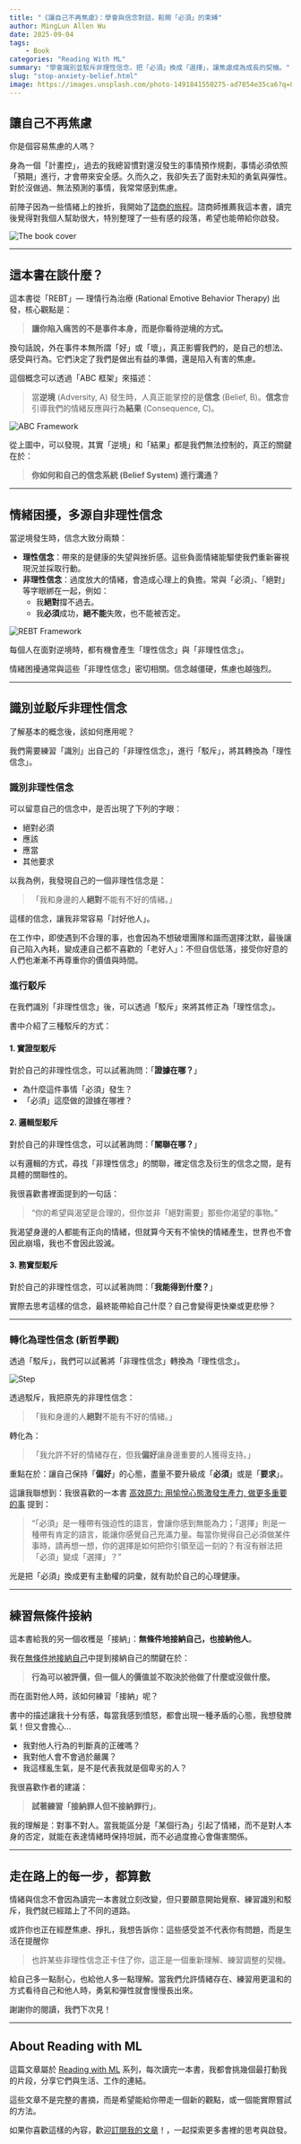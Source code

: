 ```yaml
---
title: "《讓自己不再焦慮》：學會與信念對話，鬆開「必須」的束縛"
author: MingLun Allen Wu
date: 2025-09-04
tags: 
    - Book
categories: "Reading With ML"
summary: "學會識別並駁斥非理性信念，把「必須」換成「選擇」，讓焦慮成為成長的契機。" 
slug: "stop-anxiety-belief.html"
image: https://images.unsplash.com/photo-1491841550275-ad7854e35ca6?q=80&w=3174&auto=format&fit=crop&ixlib=rb-4.0.3&ixid=M3wxMjA3fDB8MHxwaG90by1wYWdlfHx8fGVufDB8fHx8fA%3D%3D
---
```


## 讓自己不再焦慮

你是個容易焦慮的人嗎？

身為一個「計畫控」，過去的我總習慣對還沒發生的事情預作規劃，事情必須依照「預期」進行，才會帶來安全感。久而久之，我卻失去了面對未知的勇氣與彈性。對於沒做過、無法預測的事情，我常常感到焦慮。

前陣子因為一些情緒上的挫折，我開始了[諮商的旅程](https://minglunwu.com/notes/2025/start_therapy_journey.html/)。諮商師推薦我這本書，讀完後覺得對我個人幫助很大，特別整理了一些有感的段落，希望也能帶給你啟發。

![The book cover](https://minglunwu.com/images/20250904/book_cover.jpg)

---

## 這本書在談什麼？

這本書從「REBT」— 理情行為治療 (Rational Emotive Behavior Therapy) 出發，核心觀點是：

> **讓你陷入痛苦的不是事件本身，而是你看待逆境的方式。**

換句話說，外在事件本無所謂「好」或「壞」，真正影響我們的，是自己的想法、感受與行為。它們決定了我們是做出有益的準備，還是陷入有害的焦慮。

這個概念可以透過「ABC 框架」來描述：

> 當**逆境** (Adversity, A) 發生時，人真正能掌控的是**信念** (Belief, B)。**信念**會引導我們的情緒反應與行為**結果** (Consequence, C)。

![ABC Framework](https://minglunwu.com/images/20250904/1.png)

從上圖中，可以發現，其實「逆境」和「結果」都是我們無法控制的，真正的關鍵在於：

> **你如何和自己的信念系統 (Belief System) 進行溝通？**

---

## 情緒困擾，多源自非理性信念

當逆境發生時，信念大致分兩類：

+ **理性信念**：帶來的是健康的失望與挫折感。這些負面情緒能驅使我們重新審視現況並採取行動。
+ **非理性信念**：過度放大的情緒，會造成心理上的負擔。常與「必須」、「絕對」等字眼綁在一起，例如：
  + 我**絕對**撐不過去。
  + 我**必須**成功，**絕不能**失敗，也不能被否定。
  
![REBT Framework](https://minglunwu.com/images/20250904/2.png)

每個人在面對逆境時，都有機會產生「理性信念」與「非理性信念」。

情緒困擾通常與這些「非理性信念」密切相關。信念越僵硬，焦慮也越強烈。

---

## 識別並駁斥非理性信念

了解基本的概念後，該如何應用呢？

我們需要練習「識別」出自己的「非理性信念」，進行「駁斥」，將其轉換為「理性信念」。

### 識別非理性信念

可以留意自己的信念中，是否出現了下列的字眼：

+ 絕對必須
+ 應該
+ 應當
+ 其他要求

以我為例，我發現自己的一個非理性信念是：

> 「我和身邊的人**絕對**不能有不好的情緒。」

這樣的信念，讓我非常容易「討好他人」。

在工作中，即使遇到不合理的事，也會因為不想破壞團隊和諧而選擇沈默，最後讓自己陷入內耗，變成連自己都不喜歡的「老好人」：不但自信低落，接受你好意的人們也漸漸不再尊重你的價值與時間。

### 進行駁斥

在我們識別「非理性信念」後，可以透過「駁斥」來將其修正為「理性信念」。

書中介紹了三種駁斥的方式：

#### 1. 實證型駁斥

對於自己的非理性信念，可以試著詢問：「**證據在哪？**」

+ 為什麼這件事情「必須」發生？
+ 「必須」這麼做的證據在哪裡？

#### 2. 邏輯型駁斥

對於自己的非理性信念，可以試著詢問：「**關聯在哪？**」

以有邏輯的方式，尋找「非理性信念」的關聯，確定信念及衍生的信念之間，是有具體的關聯性的。

我很喜歡書裡面提到的一句話：

> “你的希望與渴望是合理的，但你並非「絕對需要」那些你渴望的事物。”

我渴望身邊的人都能有正向的情緒，但就算今天有不愉快的情緒產生，世界也不會因此崩塌，我也不會因此毀滅。

#### 3. 務實型駁斥

對於自己的非理性信念，可以試著詢問：「**我能得到什麼？**」

實際去思考這樣的信念，最終能帶給自己什麼？自己會變得更快樂或更悲慘？

---

### 轉化為理性信念 (新哲學觀)

透過「駁斥」，我們可以試著將「非理性信念」轉換為「理性信念」。

![Step](https://minglunwu.com/images/20250904/3.png)

透過駁斥，我把原先的非理性信念：

> 「我和身邊的人**絕對**不能有不好的情緒。」

轉化為：

> 「我允許不好的情緒存在，但我**偏好**讓身邊重要的人獲得支持。」

重點在於：讓自己保持「**偏好**」的心態，盡量不要升級成「**必須**」或是「**要求**」。

這讓我聯想到：我很喜歡的一本書 [高效原力: 用愉悅心態激發生產力, 做更多重要的事](https://www.eslite.com/product/10012014082682536316008) 提到：

> “「必須」是一種帶有強迫性的語言，會讓你感到無能為力；「選擇」則是一種帶有肯定的語言，能讓你感覺自己充滿力量。每當你覺得自己必須做某件事時，請再想一想，你的選擇是如何把你引領至這一刻的？有沒有辦法把「必須」變成「選擇」？”

光是把「必須」換成更有主動權的詞彙，就有助於自己的心理健康。

---

## 練習無條件接納

這本書給我的另一個收穫是「接納」：**無條件地接納自己，也接納他人**。

我在[無條件地接納自己](https://minglunwu.com/notes/2025/stop-rating-yourself.html/)中提到接納自己的關鍵在於：

>**行為可以被評價，但一個人的價值並不取決於他做了什麼或沒做什麼。**

而在面對他人時，該如何練習「接納」呢？

書中的描述讓我十分有感，每當我感到憤怒，都會出現一種矛盾的心態，我想發脾氣！但又會擔心...

+ 我對他人行為的判斷真的正確嗎？
+ 我對他人會不會過於嚴厲？
+ 我這樣亂生氣，是不是代表我就是個卑劣的人？

我很喜歡作者的建議：

> **試著練習「接納罪人但不接納罪行」**。

我的理解是：對事不對人。當我能區分是「某個行為」引起了情緒，而不是對人本身的否定，就能在表達情緒時保持坦誠，而不必過度擔心會傷害關係。

---

## 走在路上的每一步，都算數

情緒與信念不會因為讀完一本書就立刻改變，但只要願意開始覺察、練習識別和駁斥，我們就已經踏上了不同的道路。

或許你也正在經歷焦慮、掙扎，我想告訴你：這些感受並不代表你有問題，而是生活在提醒你

> 也許某些非理性信念正卡住了你，這正是一個重新理解、練習調整的契機。

給自己多一點耐心，也給他人多一點理解。當我們允許情緒存在、練習用更溫和的方式看待自己和他人時，勇氣和彈性就會慢慢長出來。

謝謝你的閱讀，我們下次見！

---

## About Reading with ML

這篇文章屬於 [Reading with ML](https://minglunwu.com/categories/reading-with-ml/) 系列，每次讀完一本書，我都會挑幾個最打動我的片段，分享它們與生活、工作的連結。

這些文章不是完整的書摘，而是希望能給你帶走一個新的觀點，或一個能實際嘗試的方法。

如果你喜歡這樣的內容，歡迎[訂閱我的文章](https://minglunwu.substack.com/subscribe)！，一起探索更多書裡的思考與啟發。
